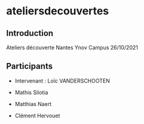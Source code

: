 # ateliersdecouvertes

## Introduction

Ateliers découverte Nantes Ynov Campus 26/10/2021

## Participants

- Intervenant : Loïc VANDERSCHOOTEN

- Mathis Silotia

- Matthias Naert
- Clément Hervouet
